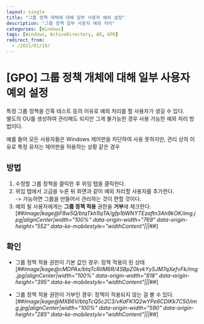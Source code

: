 ```yaml
---
layout: single
title: "그룹 정책 개체에 대해 일부 사용자 예외 설정"
description: "그룹 정책 일부 사용자 예외 처리"
categories: [Windows]
tags: [Windows, ActiveDirectory, AD, GPO]
redirect_from:
  - /2021/01/19/
---
```

# [GPO] 그룹 정책 개체에 대해 일부 사용자 예외 설정

특정 그룹 정책을 간혹 테스트 등의 이유로 예외 처리를 할 사용자가 생길 수 있다.  
별도의 OU를 생성하여 관리해도 되지만 그게 불가능한 경우 사용 가능한 예외 처리 방법이다.

예를 들어 모든 사용자들은 Windows 제어판을 차단하여 사용 못하지만, 관리 상의 이유로 특정 유저는 제어판을 허용하는 상황 같은 경우

## 방법

1.  수정할 그룹 정책을 클릭한 후 위임 탭을 클릭한다.
2.  위임 탭에서 고급을 누른 뒤 화면과 같이 예외 처리할 사용자를 추가한다.  
    \-> 가능하면 그룹을 만들어서 관리하는 것이 편할 것이다.
3.  예외 될 사용자에게는 **그룹 정책 적용** 권한을 **거부**에 체크한다.  
    [##_Image|kage@F8w5Q/btqTkh1IqTA/gfp1bWNYTEzaftn3Ah9kOK/img.jpg|alignCenter|width="100%" data-origin-width="769" data-origin-height="552" data-ke-mobilestyle="widthContent"|||_##]

## 확인

-   그룹 정책 적용 권한이 기본 값인 경우: 정책 적용이 된 상태  
    [##_Image|kage@cMDPAx/btqTcRiIM6R/4SBpZ0kvkYy5JM7qXefvFk/img.jpg|alignCenter|width="100%" data-origin-width="818" data-origin-height="395" data-ke-mobilestyle="widthContent"|||_##]

-   그룹 정책 적용 권한이 거부인 경우: 정책이 적용되지 않는 걸 볼 수 있다.  
    [##_Image|kage@MXB6V/btqTcQ5c2C3/vKdFK1Q2wYPe6CDIKk7C50/img.jpg|alignCenter|width="100%" data-origin-width="590" data-origin-height="285" data-ke-mobilestyle="widthContent"|||_##]